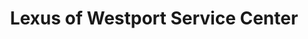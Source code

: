 ---
title: "Lexus of Westport Service Center"
url: /fairfield/lexus-of-westport-service-center/
shop: car repair
---